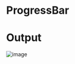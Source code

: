 # ProgressBar
# Output
![image](https://user-images.githubusercontent.com/48663954/114291476-452b6b00-9aba-11eb-9857-e6b4424edf29.png)

